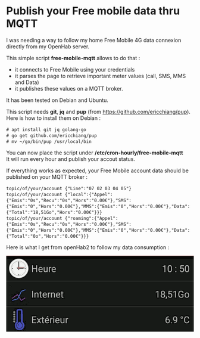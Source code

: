 # Publish your Free mobile data thru MQTT

I was needing a way to follow my home Free Mobile 4G data connexion directly from my OpenHab server.

This simple script **free-mobile-mqtt** allows to do that :
  * it connects to Free Mobile using your credentials
  * it parses the page to retrieve important meter values (call, SMS, MMS and Data)
  * it publishes these values on a MQTT broker.

It has been tested on Debian and Ubuntu.

This script needs **git**, **jq** and **pup** (from https://github.com/ericchiang/pup). \
Here is how to install them on Debian :
```
# apt install git jq golang-go
# go get github.com/ericchiang/pup
# mv ~/go/bin/pup /usr/local/bin 
```

You can now place the script under **/etc/cron-hourly/free-mobile-mqtt** \
It will run every hour and publish your accout status.

If everything works as expected, your Free Mobile account data should be published on your MQTT broker :
```
topic/of/your/account {"Line":"07 02 03 04 05"}
topic/of/your/account {"local":{"Appel":{"Emis":"0s","Recu":"0s","Hors":"0.00€"},"SMS":{"Emis":"0","Hors":"0.00€"},"MMS":{"Emis":"0","Hors":"0.00€"},"Data":{"Total":"18,51Go","Hors":"0.00€"}}}
topic/of/your/account {"roaming":{"Appel":{"Emis":"0s","Recu":"0s","Hors":"0.00€"},"SMS":{"Emis":"0","Hors":"0.00€"},"MMS":{"Emis":"0","Hors":"0.00€"},"Data":{"Total":"0o","Hors":"0.00€"}}}
```

Here is what I get from openHab2 to follow my data consumption :

![OpenHab](https://github.com/NicolasBernaerts/debian-scripts/raw/master/free-mobile/openhab.png) 
